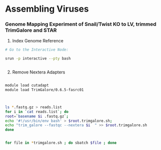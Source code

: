 # Assembling Viruses

### Genome Mapping Experiment of Snail/Twist KO to LV, trimmed TrimGalore and STAR

1. Index Genome Reference

```bash
# Go to the Interactive Node:

srun -p interactive --pty bash



```

2. Remove Nextera Adapters


```bash

module load cutadapt
module load TrimGalore/0.6.5-fasrc01



ls *.fastq.gz > reads.list
for i in `cat reads.list`; do
root=`basename $i .fastq.gz`;
echo '#!/usr/bin/env bash' > $root.trimgalore.sh;
echo "trim_galore --fastqc --nextera $i  " >> $root.trimgalore.sh
done


for file in *trimgalore.sh ; do sbatch $file ; done
```
